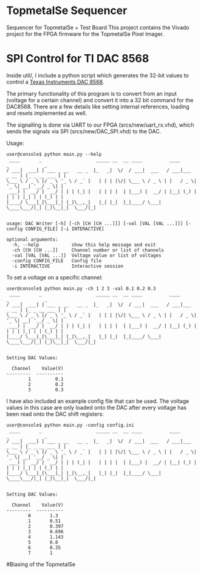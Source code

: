# TopmetalSe Sequencer
Sequencer for TopmetalSe + Test Board
This project contains the Vivado project for the FPGA firmware for the TopmetalSe Pixel Imager.



# SPI Control for TI DAC 8568
Inside util/, I include a python script which generates the 32-bit values to control a [Texas Instruments DAC 8568](https://www.ti.com/product/DAC8568?utm_source=google&utm_medium=cpc&utm_campaign=asc-null-null-GPN_EN-cpc-pf-google-wwe&utm_content=DAC8568&ds_k=DAC8568&DCM=yes&gclid=EAIaIQobChMIwIbj3O62_wIV-y-tBh3P_wriEAAYASAAEgLwtPD_BwE&gclsrc=aw.ds).

The primary functionality of this program is to convert from an input (voltage for a certain channel) and convert it into a 32 bit command for the DAC8568. There are a few details like setting internal references, loading and resets implemented as well.

The signalling is done via UART to our FPGA (srcs/new/uart_rx.vhd), which sends the signals via SPI (srcs/new/DAC_SPI.vhd) to the DAC.

Usage:
```
user@console$ python main.py --help
 ____       _                    _____ __  __ ____          ____            _             _ 
/ ___|  ___| | ___ _ __   __ _  |_   _|  \/  / ___|  ___   / ___|___  _ __ | |_ _ __ ___ | |
\___ \ / _ \ |/ _ \ '_ \ / _` |   | | | |\/| \___ \ / _ \ | |   / _ \| '_ \| __| '__/ _ \| |
 ___) |  __/ |  __/ | | | (_| |   | | | |  | |___) |  __/ | |__| (_) | | | | |_| | | (_) | |
|____/ \___|_|\___|_| |_|\__,_|   |_| |_|  |_|____/ \___|  \____\___/|_| |_|\__|_|  \___/|_|
                                                                                            

usage: DAC Writer [-h] [-ch [CH [CH ...]]] [-val [VAL [VAL ...]]] [-config CONFIG_FILE] [-i INTERACTIVE]

optional arguments:
  -h, --help            show this help message and exit
  -ch [CH [CH ...]]     Channel number or list of channels
  -val [VAL [VAL ...]]  Voltage value or list of voltages
  -config CONFIG_FILE   Config file
  -i INTERACTIVE        Interactive session
```
To set a voltage on a specific channel:

```
user@console$ python main.py -ch 1 2 3 -val 0.1 0.2 0.3
 ____       _                    _____ __  __ ____          ____            _             _ 
/ ___|  ___| | ___ _ __   __ _  |_   _|  \/  / ___|  ___   / ___|___  _ __ | |_ _ __ ___ | |
\___ \ / _ \ |/ _ \ '_ \ / _` |   | | | |\/| \___ \ / _ \ | |   / _ \| '_ \| __| '__/ _ \| |
 ___) |  __/ |  __/ | | | (_| |   | | | |  | |___) |  __/ | |__| (_) | | | | |_| | | (_) | |
|____/ \___|_|\___|_| |_|\__,_|   |_| |_|  |_|____/ \___|  \____\___/|_| |_|\__|_|  \___/|_|
                                                                                            

Setting DAC Values:

  Channel    Value(V)
---------  ----------
        1         0.1
        2         0.2
        3         0.3
```
I have also included an example config file that can be used. The voltage values in this case are only loaded onto the DAC after every voltage has been read onto the DAC shift registers:

```
user@console$ python main.py -config config.ini 
 ____       _                    _____ __  __ ____          ____            _             _ 
/ ___|  ___| | ___ _ __   __ _  |_   _|  \/  / ___|  ___   / ___|___  _ __ | |_ _ __ ___ | |
\___ \ / _ \ |/ _ \ '_ \ / _` |   | | | |\/| \___ \ / _ \ | |   / _ \| '_ \| __| '__/ _ \| |
 ___) |  __/ |  __/ | | | (_| |   | | | |  | |___) |  __/ | |__| (_) | | | | |_| | | (_) | |
|____/ \___|_|\___|_| |_|\__,_|   |_| |_|  |_|____/ \___|  \____\___/|_| |_|\__|_|  \___/|_|
                                                                                            

Setting DAC Values:

  Channel    Value(V)
---------  ----------
        0       1.3
        1       0.51
        2       0.397
        3       0.696
        4       1.143
        5       0.8
        6       0.35
        7       1
```

#Biasing of the TopmetalSe

